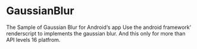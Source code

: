 # GaussianBlur
The Sample of Gaussian Blur for Android‘s app
Use the android framework' renderscript to implements the  gaussian blur. And this only for more than API levels 16 platfrom.
